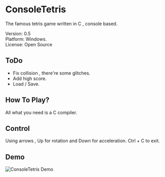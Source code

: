 # ConsoleTetris

The famous tetris game written in C , console based.

Version: 0.5 <br>
Platform: Windows. <br>
License: Open Source <br>

## ToDo
- Fix collision , there're some glitches.
- Add high score.
- Load / Save.

## How To Play?
All what you need is a C compiler.

## Control
Using arrows , Up for rotation and Down for acceleration.
Ctrl + C to exit.

## Demo
![ConsoleTetris Demo](https://i.imgur.com/NaKramJ.jpg)
